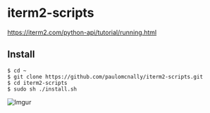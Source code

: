 # iterm2-scripts
https://iterm2.com/python-api/tutorial/running.html

## Install

```
$ cd ~
$ git clone https://github.com/paulomcnally/iterm2-scripts.git
$ cd iterm2-scripts
$ sudo sh ./install.sh
```

![Imgur](https://imgur.com/LI4qCpu)